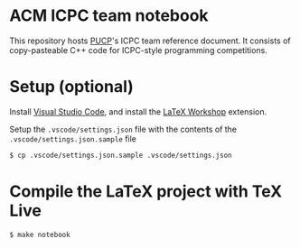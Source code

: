 # ACM ICPC team notebook

This repository hosts [PUCP](https://es.wikipedia.org/wiki/Pontificia_Universidad_Cat%C3%B3lica_del_Per%C3%BA)'s
ICPC team reference document.
It consists of copy-pasteable C++ code for ICPC-style programming competitions.

# Setup (optional)

Install [Visual Studio Code](https://code.visualstudio.com/Download), and install the
[LaTeX Workshop](https://marketplace.visualstudio.com/items?itemName=James-Yu.latex-workshop) extension.

Setup the `.vscode/settings.json` file with the contents of the
`.vscode/settings.json.sample` file

```bash
$ cp .vscode/settings.json.sample .vscode/settings.json
```

# Compile the LaTeX project with TeX Live
```bash
$ make notebook
```